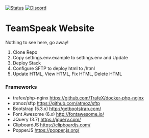 [![Status](https://uptime-nj.hosted-domains.com/api/badge/44/status)](https://uptime-nj.hosted-domains.com/status/smashed)
[![Discord](https://img.shields.io/discord/111645911091814400?color=7289da&label=Discord&logo=discord&logoColor=white&style=flat)](https://discord.gg/wXy6m2X8wY)
# TeamSpeak Website

Nothing to see here, go away!

1.   Clone Repo
2.   Copy settings.env.example to settings.env and Update
3.   Deploy Stack
4.   Configure SFTP to deploy html to /html
5.   Update HTML, View HTML, Fix HTML, Delete HTML

### Frameworks

- trafex/php-nginx https://github.com/TrafeX/docker-php-nginx
- atmoz/sftp https://github.com/atmoz/sftp
- Bootstrap (5.3.x) http://getbootstrap.com/
- Font Awesome (6.x) http://fontawesome.io/
- JQuery (3.7) https://jquery.com/
- ClipboardJS https://clipboardjs.com/
- PopperJS https://popper.js.org/
